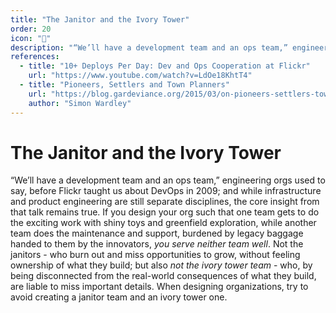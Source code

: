 ```yaml
---
title: "The Janitor and the Ivory Tower"
order: 20
icon: "📝"
description: "“We’ll have a development team and an ops team,” engineering used to say, before Flickr taught us about DevOps. Infrastructure and product engineering are still separate disciplines, but the core insight remains true. If your org design has one team gets to do the exciting work with shiny toys and greenfield exploration, while another team does maintenance and support, burdened by legacy baggage handed to them by the innovators, *you serve neither team well*. Not the *janitors* - who burn out and miss opportunities to grow, without feeling ownership of what they build; but also not the *ivory tower* team - who, by being disconnected from the real-world consequences of what they build, are liable to miss important details."
references:
  - title: "10+ Deploys Per Day: Dev and Ops Cooperation at Flickr"
    url: "https://www.youtube.com/watch?v=LdOe18KhtT4"
  - title: "Pioneers, Settlers and Town Planners"
    url: "https://blog.gardeviance.org/2015/03/on-pioneers-settlers-town-planners-and.html"
    author: "Simon Wardley"
---
```


# The Janitor and the Ivory Tower

“We’ll have a development team and an ops team,” engineering orgs used to say, before Flickr taught us about DevOps in 2009; and while infrastructure and product engineering are still separate disciplines, the core insight from that talk remains true. If you design your org such that one team gets to do the exciting work with shiny toys and greenfield exploration, while another team does the maintenance and support, burdened by legacy baggage handed to them by the innovators, *you serve neither team well*. Not the janitors - who burn out and miss opportunities to grow, without feeling ownership of what they build; but also *not the ivory tower team* - who, by being disconnected from the real-world consequences of what they build, are liable to miss important details. When designing organizations, try to avoid creating a janitor team and an ivory tower one.
